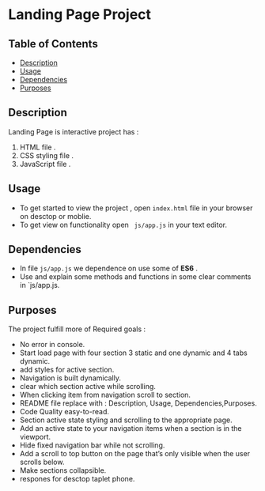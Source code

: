 # Landing Page Project

## Table of Contents


* [Description](#Description)
* [Usage](#Usage)
* [Dependencies](#Dependencies)
* [Purposes](#Purposes)

## Description 

Landing Page is interactive project has :

1.  HTML file .
2. CSS styling file .
3. JavaScript file .

## Usage

* To get started to view the project , open `index.html` file in your browser on desctop or moblie.
* To get view on functionality open ` js/app.js` in your text editor.

## Dependencies 

* In file `js/app.js` we dependence on use some of **ES6** .
* Use and explain some methods and functions in some clear comments in `js/app.js.

## Purposes

The project fulfill more of Required goals :

* No error in console.
* Start load page with four section 3 static and one dynamic and 4 tabs dynamic.
* add styles for active section.
* Navigation is built dynamically.
* clear which section active while scrolling.
* When clicking item from navigation  scroll to  section.
* README file  replace with :  Description, Usage, Dependencies,Purposes.
* Code Quality easy-to-read.
* Section active state styling and scrolling to the appropriate page.
* Add an active state to your navigation items when a section is in the viewport.
* Hide fixed navigation bar while not scrolling.
* Add a scroll to top button on the page that’s only visible when the user scrolls below.
* Make sections collapsible.
* respones for desctop taplet phone.

	



